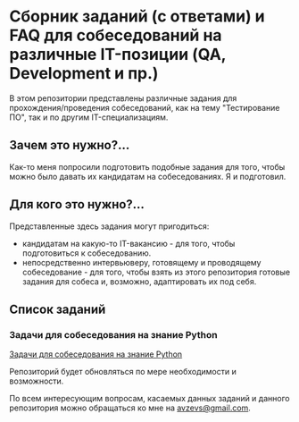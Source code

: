 # Сборник заданий (с ответами) и FAQ для собеседований на различные IT-позиции (QA, Development и пр.)

В этом репозитории представлены различные задания для прохождения/проведения собеседований, как на тему "Тестирование ПО", так и по другим IT-специализациям.

## Зачем это нужно?...

Как-то меня попросили подготовить подобные задания для того, чтобы можно было давать их кандидатам на собеседованиях. Я и подготовил.

## Для кого это нужно?...

Представленные здесь задания могут пригодиться:
- кандидатам на какую-то IT-вакансию - для того, чтобы подготовиться к собеседованию.
- непосредственно интервьюверу, готовящему и проводящему собеседование - для того, чтобы взять из этого репозитория готовые задания для собеса и, возможно, адаптировать их под себя.

## Список заданий

### Задачи для собеседования на знание Python

[Задачи для собеседования на знание Python](Python_interview_tasks/README.md)



Репозиторий будет обновляться по мере необходимости и возможности.

По всем интересующим вопросам, касаемых данных заданий и данного репозитория можно обращаться ко мне на avzevs@gmail.com.
